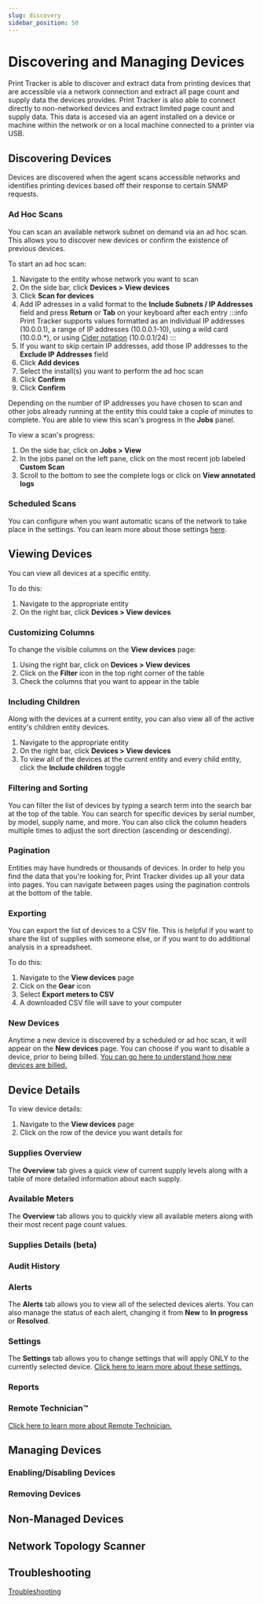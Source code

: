 ```yaml
---
slug: discovery
sidebar_position: 50
---
```


# Discovering and Managing Devices

Print Tracker is able to discover and extract data from printing devices that are accessible via a network connection and extract all page count and supply data the devices provides. Print Tracker is also able to connect directly to non-networked devices and extract limited page count and supply data. This data is accesed via an agent installed on a device or machine within the network or on a local machine connected to a printer via USB.

## Discovering Devices

Devices are discovered when the agent scans accessible networks and identifies printing devices based off their response to certain SNMP requests.

### Ad Hoc Scans

You can scan an available network subnet on demand via an ad hoc scan. This allows you to discover new devices or confirm the existence of previous devices.

To start an ad hoc scan:

1. Navigate to the entity whose network you want to scan
2. On the side bar, click **Devices > View devices**
3. Click **Scan for devices**
4. Add IP adresses in a valid format to the **Include Subnets / IP Addresses** field and press **Return** or **Tab** on your keyboard after each entry
   :::info
   Print Tracker supports values formatted as an individual IP addresses (10.0.0.1), a range of IP addresses (10.0.0.1-10), using a wild card (10.0.0.\*), or using [Cider notation](https://en.wikipedia.org/wiki/Classless_Inter-Domain_Routing) (10.0.0.1/24)
   :::
5. If you want to skip certain IP addresses, add those IP addresses to the **Exclude IP Addresses** field
6. Click **Add devices**
7. Select the install(s) you want to perform the ad hoc scan
8. Click **Confirm**
9. Click **Confirm**

Depending on the number of IP addresses you have chosen to scan and other jobs already running at the entity this could take a cople of minutes to complete. You are able to view this scan's progress in the **Jobs** panel.

To view a scan's progress:

1. On the side bar, click on **Jobs > View**
2. In the jobs panel on the left pane, click on the most recent job labeled **Custom Scan**
3. Scroll to the bottom to see the complete logs or click on **View annotated logs**

### Scheduled Scans

You can configure when you want automatic scans of the network to take place in the settings. You can learn more about those settings [here](./settings#scanning-schedule).

## Viewing Devices

You can view all devices at a specific entity.

To do this:

1. Navigate to the appropriate entity
2. On the right bar, click **Devices > View devices**

### Customizing Columns

To change the visible columns on the **View devices** page:

1. Using the right bar, click on **Devices > View devices**
2. Click on the **Filter** icon in the top right corner of the table
3. Check the columns that you want to appear in the table

### Including Children

Along with the devices at a current entity, you can also view all of the active entity's children entity devices.

1. Navigate to the appropriate entity
2. On the right bar, click **Devices > View devices**
3. To view all of the devices at the current entity and every child entity, click the **Include children** toggle

### Filtering and Sorting

You can filter the list of devices by typing a search term into the search bar at the top of the table. You can search for specific devices by serial number, by model, supply name, and more. You can also click the column headers multiple times to adjust the sort direction (ascending or descending).

### Pagination

Entities may have hundreds or thousands of devices. In order to help you find the data that you're looking for, Print Tracker divides up all your data into pages. You can navigate between pages using the pagination controls at the bottom of the table.

### Exporting

You can export the list of devices to a CSV file. This is helpful if you want to share the list of supplies with someone else, or if you want to do additional analysis in a spreadsheet.

To do this:

1. Navigate to the **View devices** page
2. Cick on the **Gear** icon
3. Select **Export meters to CSV**
4. A downloaded CSV file will save to your computer

### New Devices

Anytime a new device is discovered by a scheduled or ad hoc scan, it will appear on the **New devices** page. You can choose if you want to disable a device, prior to being billed. [You can go here to understand how new devices are billed.](./billing#)

## Device Details

To view device details:

1. Navigate to the **View devices** page
2. Click on the row of the device you want details for

### Supplies Overview

The **Overview** tab gives a quick view of current supply levels along with a table of more detailed information about each supply.

### Available Meters

The **Overview** tab allows you to quickly view all available meters along with their most recent page count values.

### Supplies Details (beta)

### Audit History

### Alerts

The **Alerts** tab allows you to view all of the selected devices alerts. You can also manage the status of each alert, changing it from **New** to **In progress** or **Resolved**.

### Settings

The **Settings** tab allows you to change settings that will apply ONLY to the currently selected device. [Click here to learn more about these settings.](./settings#)

### Reports

### Remote Technician™

[Click here to learn more about Remote Technician.](./remote-technician#)

## Managing Devices

### Enabling/Disabling Devices

### Removing Devices

## Non-Managed Devices

## Network Topology Scanner

## Troubleshooting

[Troubleshooting](../troubleshooting/10-devices.md)
